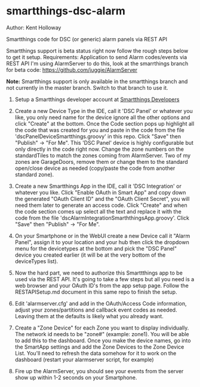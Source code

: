 smartthings-dsc-alarm
=====================

Author: Kent Holloway <drizit at gmail dot com>

Smartthings code for DSC (or generic) alarm panels via REST API

Smartthings support is beta status right now follow the rough steps below to get it setup.
Requirements:
  Application to send Alarm codes/events via REST API
  I'm using AlarmServer to do this, look at the smarrthings branch for beta code:
    https://github.com/juggie/AlarmServer

**Note:** Smartthings support is only available in the smartthings branch and not currently in the master branch. Switch to that branch to use it.

1. Setup a Smartthings developer account at [Smartthings Developers](https://graph.api.smartthings.com)

2. Create a new Device Type in the IDE, call it 'DSC Panel' or whatever you like, you only need name for the device ignore all the other options and click "Create" at the bottom. Once the Code section pops up highlight all the code that was created for you and paste in the code from the file 'dscPanelDeviceSmartthings.groovy' in this repo. Click "Save" then "Publish" -> "For Me". This 'DSC Panel' device is highly configurable but only directly in the code right now. Change the zone numbers on the standardTiles to match the zones coming from AlarmServer. Two of my zones are GarageDoors, remove them or change them to the standard open/close device as needed (copy/paste the code from another standard zone).

3. Create a new Smartthings App in the IDE, call it 'DSC Integration' or whatever you like. Click "Enable OAuth in Smart App" and copy down the generated "OAuth Client ID" and the "OAuth Client Secret", you will need them later to generate an access code. Click "Create" and when the code section comes up select all the text and replace it with the code from the file 'dscAlarmIntegrationSmarththingsApp.groovy'.  Click "Save" then "Publish" -> "For Me".

4. On your Smartphone or in the WebUI create a new Device call it "Alarm Panel", assign it to your location and your hub then click the dropdown menu for the devicetypes at the bottom and pick the "DSC Panel" device you created earlier (it will be at the very bottom of the deviceTypes list).

5. Now the hard part, we need to authorize this Smarttthings app to be used via the REST API.
   It's going to take a few steps but all you need is a web browser and your OAuth ID's from the app setup page.
   Follow the RESTAPISetup.md document in this same repo to finish the setup.

6. Edit 'alarmserver.cfg' and add in the OAuth/Access Code information, adjust your zones/partitions and callback event codes as needed. Leaving them at the defaults is likely what you already want.

7. Create a "Zone Device" for each Zone you want to display individually.  The network id needs to be "zone#" (example: zone1).  You will be able to add this to the dashboard.  Once you make the device names, go into the SmartApp settings and add the Zone Devices to the Zone Device List.  You'll need to refresh the data somehow for it to work on the dashboard (restart your alarmserver script, for example)

8. Fire up the AlarmServer, you should see your events from the server show up within 1-2 seconds on your Smartphone.

